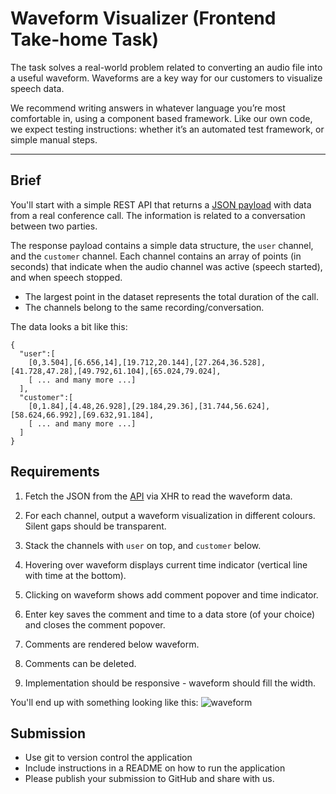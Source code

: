# Waveform Visualizer (Frontend Take-home Task)

The task solves a real-world problem related to converting an audio file into a useful waveform. Waveforms are a key way for our customers to visualize speech data.

We recommend writing answers in whatever language you’re most comfortable in, using a component based framework. Like our own code, we expect testing instructions: whether it’s an automated test framework, or simple manual steps.

---

## Brief

You'll start with a simple REST API that returns a [JSON payload](https://rawgit.com/jiminny/join-the-team/master/assets/wavedata.json) with data from a real conference call. The information is related to a conversation between two parties. 

The response payload contains a simple data structure, the `user` channel, and the `customer` channel. Each channel contains an array of points (in seconds) that indicate when the audio channel was active (speech started), and when speech stopped. 

* The largest point in the dataset represents the total duration of the call.
* The channels belong to the same recording/conversation.

The data looks a bit like this:

```
{
  "user":[
    [0,3.504],[6.656,14],[19.712,20.144],[27.264,36.528],[41.728,47.28],[49.792,61.104],[65.024,79.024],
    [ ... and many more ...]
  ],
  "customer":[
    [0,1.84],[4.48,26.928],[29.184,29.36],[31.744,56.624],[58.624,66.992],[69.632,91.184],
    [ ... and many more ...]
  ]
}
```

## Requirements

1. Fetch the JSON from the [API](https://rawgit.com/jiminny/join-the-team/master/assets/wavedata.json) via XHR to read the waveform data.

2. For each channel, output a waveform visualization in different colours. Silent gaps should be transparent.

3. Stack the channels with `user` on top, and `customer` below.

4. Hovering over waveform displays current time indicator (vertical line with time at the bottom).

5. Clicking on waveform shows add comment popover and time indicator.

6. Enter key saves the comment and time to a data store (of your choice) and closes the comment popover.

7. Comments are rendered below waveform.

8. Comments can be deleted.

9. Implementation should be responsive - waveform should fill the width.


You'll end up with something looking like this:
![waveform](https://raw.githubusercontent.com/jiminny/join-the-team/master/assets/waveform.png?1)

## Submission

* Use git to version control the application
* Include instructions in a README on how to run the application
* Please publish your submission to GitHub and share with us.
